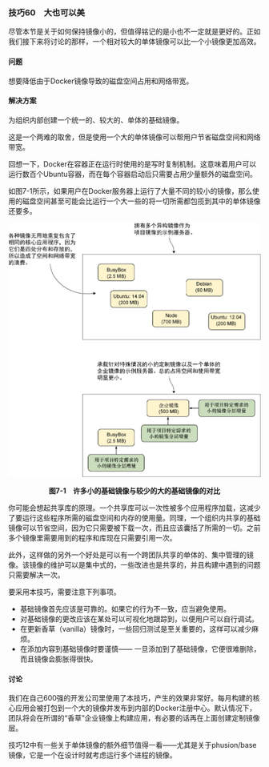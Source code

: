 ### 技巧60　大也可以美

尽管本节是关于如何保持镜像小的，但值得铭记的是小也不一定就是更好的。正如我们接下来将讨论的那样，一个相对较大的单体镜像可以比一个小镜像更加高效。

#### 问题

想要降低由于Docker镜像导致的磁盘空间占用和网络带宽。

#### 解决方案

为组织内部创建一个统一的、较大的、单体的基础镜像。

这是一个两难的取舍，但是使用一个大的单体镜像可以帮用户节省磁盘空间和网络带宽。

回想一下，Docker在容器正在运行时使用的是写时复制机制。这意味着用户可以运行数百个Ubuntu容器，而在每个容器启动后只需要占用少量额外的磁盘空间。

如图7-1所示，如果用户在Docker服务器上运行了大量不同的较小的镜像，那么使用的磁盘空间甚至可能会比运行一个大一些的将一切所需都包揽到其中的单体镜像还要多。

![35.png](../images/35.png)
<center class="my_markdown"><b class="my_markdown">图7-1　许多小的基础镜像与较少的大的基础镜像的对比</b></center>

你可能会想起共享库的原理。一个共享库可以一次性被多个应用程序加载，这减少了要运行这些程序所需的磁盘空间和内存的使用量。同理，一个组织内共享的基础镜像可以节省空间，因为它只需要被下载一次，而且应该囊括了所需的一切。之前多个镜像里需要用到的程序和库现在只需要引用一次。

此外，这样做的另外一个好处是可以有一个跨团队共享的单体的、集中管理的镜像。该镜像的维护可以是集中式的，一些改进也是共享的，并且构建中遇到的问题只需要解决一次。

要采用本技巧，需要注意下列事项。

+ 基础镜像首先应该是可靠的。如果它的行为不一致，应当避免使用。
+ 对基础镜像的更改应该在某处可以可视化地跟踪到，以便用户可以自行调试。
+ 在更新香草（vanilla）镜像时，一些回归测试是至关重要的，这样可以减少麻烦。
+ 在添加内容到基础镜像时要谨慎—— 一旦添加到了基础镜像，它便很难删除，而且镜像会膨胀得很快。

#### 讨论

我们在自己600强的开发公司里使用了本技巧，产生的效果非常好。每月构建的核心应用会被打包到一个大的镜像并发布到内部的Docker注册中心。默认情况下，团队将会在所谓的“香草”企业镜像上构建应用，有必要的话再在上面创建定制镜像层。

技巧12中有一些关于单体镜像的额外细节值得一看——尤其是关于phusion/base镜像，它是一个在设计时就考虑运行多个进程的镜像。

